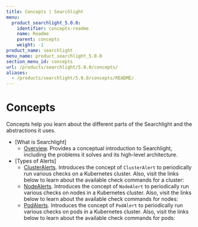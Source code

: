 ```yaml
---
title: Concepts | Searchlight
menu:
  product_searchlight_5.0.0:
    identifier: concepts-readme
    name: Readme
    parent: concepts
    weight: -1
product_name: searchlight
menu_name: product_searchlight_5.0.0
section_menu_id: concepts
url: /products/searchlight/5.0.0/concepts/
aliases:
  - /products/searchlight/5.0.0/concepts/README/
---
```

# Concepts

Concepts help you learn about the different parts of the Searchlight and the abstractions it uses.

- [What is Searchlight]
  - [Overview](/docs/concepts/what-is-searhclight/overview.md). Provides a conceptual introduction to Searchlight, including the problems it solves and its high-level architecture.
- [Types of Alerts]
  - [ClusterAlerts](/docs/concepts/alert-types/cluster-alert.md). Introduces the concept of `ClusterAlert` to periodically run various checks on a Kubernetes cluster. Also, visit the links below to learn about the available check commands for a cluster:
  - [NodeAlerts](/docs/concepts/alert-types/node-alert.md). Introduces the concept of `NodeAlert` to periodically run various checks on nodes in a Kubernetes cluster. Also, visit the links below to learn about the available check commands for nodes:
  - [PodAlerts](/docs/concepts/alert-types/pod-alert.md). Introduces the concept of `PodAlert` to periodically run various checks on pods in a Kubernetes cluster. Also, visit the links below to learn about the available check commands for pods:
